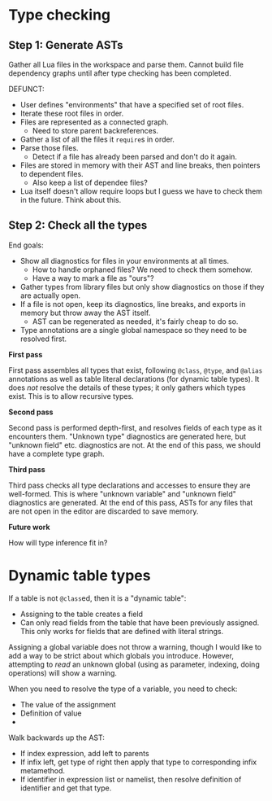 # Type checking

## Step 1: Generate ASTs

Gather all Lua files in the workspace and parse them.
Cannot build file dependency graphs until after type checking has been completed.

DEFUNCT:

* User defines "environments" that have a specified set of root files.
* Iterate these root files in order.
* Files are represented as a connected graph.
  * Need to store parent backreferences.
* Gather a list of all the files it `require`s in order.
* Parse those files.
  * Detect if a file has already been parsed and don't do it again.
* Files are stored in memory with their AST and line breaks, then pointers to dependent files.
  * Also keep a list of dependee files?
* Lua itself doesn't allow require loops but I guess we have to check them in the future. Think about this.

## Step 2: Check all the types

End goals:
* Show all diagnostics for files in your environments at all times.
  * How to handle orphaned files? We need to check them somehow.
  * Have a way to mark a file as "ours"?
* Gather types from library files but only show diagnostics on those if they are actually open.
* If a file is not open, keep its diagnostics, line breaks, and exports in memory but throw away the AST itself.
  * AST can be regenerated as needed, it's fairly cheap to do so.
* Type annotations are a single global namespace so they need to be resolved first.

**First pass**

First pass assembles all types that exist, following `@class`, `@type`, and `@alias` annotations as well as table literal declarations (for dynamic table types).
It does _not_ resolve the details of these types; it only gathers which types exist.
This is to allow recursive types.

**Second pass**

Second pass is performed depth-first, and resolves fields of each type as it encounters them.
"Unknown type" diagnostics are generated here, but "unknown field" etc. diagnostics are not.
At the end of this pass, we should have a complete type graph.

**Third pass**

Third pass checks all type declarations and accesses to ensure they are well-formed.
This is where "unknown variable" and "unknown field" diagnostics are generated.
At the end of this pass, ASTs for any files that are not open in the editor are discarded to save memory.

**Future work**

How will type inference fit in?

# Dynamic table types

If a table is not `@class`ed, then it is a "dynamic table":
* Assigning to the table creates a field
* Can only read fields from the table that have been previously assigned.
This only works for fields that are defined with literal strings.

Assigning a global variable does not throw a warning, though I would like to add a way to be strict about which globals you introduce.
However, attempting to _read_ an unknown global (using as parameter, indexing, doing operations) will show a warning.

When you need to resolve the type of a variable, you need to check:
* The value of the assignment
* Definition of value
*

Walk backwards up the AST:
* If index expression, add left to parents
* If infix left, get type of right then apply that type to corresponding infix metamethod.
* If identifier in expression list or namelist, then resolve definition of identifier and get that type.
